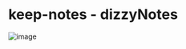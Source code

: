 # keep-notes - dizzyNotes

![image](https://github.com/AnaSeiculescu/keep-notes/assets/122996287/56c8eb0e-0ecd-45e3-b6a1-72975b2c83ee)


